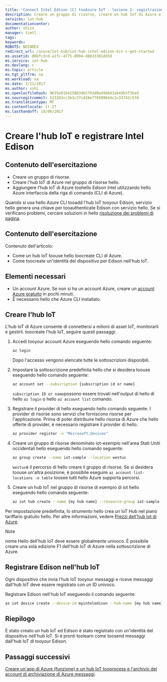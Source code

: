 ```yaml
---
title: 'Connect Intel Edison (C) tooAzure IoT - lezione 2: registrazione del dispositivo | Documenti Microsoft'
description: Creare un gruppo di risorse, creare un hub IoT di Azure e registrare Edison nell'hub IoT Azure hello utilizzando hello CLI di Azure.
services: iot-hub
documentationcenter: 
author: shizn
manager: timtl
tags: 
keywords: 
ROBOTS: NOINDEX
redirect_url: /azure/iot-hub/iot-hub-intel-edison-kit-c-get-started
ms.assetid: 80bfc3cd-a1fc-4775-8994-d8033381dd3d
ms.service: iot-hub
ms.devlang: c
ms.topic: article
ms.tgt_pltfrm: na
ms.workload: na
ms.date: 3/21/2017
ms.author: xshi
ms.openlocfilehash: 9635e916425883d65793d0ed46843ab49b3f35ed
ms.sourcegitcommit: 523283cc1b3c37c428e77850964dc1c33742c5f0
ms.translationtype: MT
ms.contentlocale: it-IT
ms.lasthandoff: 10/06/2017
---
```

# <a name="create-your-iot-hub-and-register-intel-edison"></a>Creare l'hub IoT e registrare Intel Edison
## <a name="what-you-will-do"></a>Contenuto dell'esercitazione
* Creare un gruppo di risorse.
* Creare l'hub IoT di Azure nel gruppo di risorse hello.
* Aggiungere l'hub IoT di Azure toohello Edison Intel utilizzando hello Azure interfaccia della riga di comando (CLI di Azure).

Quando si usa hello Azure CLI tooadd l'hub IoT tooyour Edison, servizio hello genera una chiave per tooauthenticate Edison con servizio hello. Se si verificano problemi, cercare soluzioni in hello [risoluzione dei problemi di pagina][troubleshooting].

## <a name="what-you-will-learn"></a>Contenuto dell'esercitazione
Contenuto dell'articolo:
* Come un hub IoT toouse hello toocreate CLI di Azure.
* Come toocreate un'identità del dispositivo per Edison nell'hub IoT.

## <a name="what-you-need"></a>Elementi necessari
* Un account Azure. Se non si ha un account Azure, creare un [account Azure gratuito](http://azure.microsoft.com/pricing/free-trial/) in pochi minuti.
* È necessario hello che Azure CLI installato.

## <a name="create-your-iot-hub"></a>Creare l'hub IoT
L'hub IoT di Azure consente di connettersi a milioni di asset IoT, monitorarli e gestirli. toocreate l'hub IoT, seguire questi passaggi:

1. Accedi tooyour account Azure eseguendo hello comando seguente:

   ```bash
   az login
   ```

   Dopo l'accesso vengono elencate tutte le sottoscrizioni disponibili.

2. Impostare la sottoscrizione predefinita hello che si desidera toouse eseguendo hello comando seguente:

   ```bash
   az account set --subscription {subscription id or name}
   ```

   `subscription ID or name`possono essere trovati nell'output di hello di hello `az login` o hello `az account list` comando.

3. Registrare il provider di hello eseguendo hello comando seguente. I provider di risorse sono servizi che forniscono risorse per l'applicazione. Prima di poter distribuire hello risorsa di Azure che hello offerte di provider, è necessario registrare il provider di hello.

   ```bash
   az provider register -n "Microsoft.Devices"
   ```
4. Creare un gruppo di risorse denominato iot-esempio nell'area Stati Uniti occidentali hello eseguendo hello comando seguente:

   ```bash
   az group create --name iot-sample --location westus
   ```

   `westus`è il percorso di hello creare il gruppo di risorse. Se si desidera toouse un'altra posizione, è possibile eseguire `az account list-locations -o table` toosee tutti hello Azure supporta percorsi.

5. Creare un hub IoT nel gruppo di risorse di esempio di iot hello eseguendo hello comando seguente:

   ```bash
   az iot hub create --name {my hub name} --resource-group iot-sample
   ```

Per impostazione predefinita, lo strumento hello crea un IoT Hub nel piano tariffario gratuito hello. Per altre informazioni, vedere [Prezzi dell'hub Iot di Azure](https://azure.microsoft.com/pricing/details/iot-hub/).

> [!NOTE] 
> nome Hello dell'hub IoT deve essere globalmente univoco.
> È possibile creare una sola edizione F1 dell'hub IoT di Azure nella sottoscrizione di Azure.


## <a name="register-edison-in-your-iot-hub"></a>Registrare Edison nell'hub IoT
Ogni dispositivo che invia l'hub IoT tooyour messaggi e riceve messaggi dall'hub IoT deve essere registrato con un ID univoco.

Registrare Edison nell'hub IoT eseguendo il comando seguente:

```bash
az iot device create --device-id myinteledison --hub-name {my hub name}
```

## <a name="summary"></a>Riepilogo
È stato creato un hub IoT ed Edison è stato registrato con un'identità del dispositivo nell'hub IoT. Si è pronti toolearn come toosend messaggi dall'hub IoT di tooyour Edison.

## <a name="next-steps"></a>Passaggi successivi
[Creare un'app di Azure (funzione) e un hub IoT tooprocess e l'archivio del account di archiviazione di Azure messaggi][process-and-store-iot-hub-messages].


<!-- Images and links -->

[troubleshooting]: iot-hub-intel-edison-kit-c-troubleshooting.md
[process-and-store-iot-hub-messages]: iot-hub-intel-edison-kit-c-lesson3-deploy-resource-manager-template.md